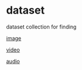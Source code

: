 # dataset
dataset collection for finding

[image](https://github.com/shaoxq/dataset/tree/master/image)

[video](https://github.com/shaoxq/dataset/tree/master/video)

[audio](https://github.com/shaoxq/dataset/tree/master/audio)